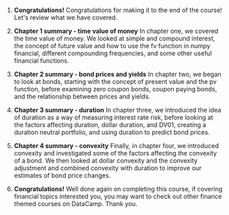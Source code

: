 1. **Congratulations!**
Congratulations for making it to the end of the course! Let's review what we have covered.

2. **Chapter 1 summary - time value of money**
In chapter one, we covered the time value of money. We looked at simple and compound interest, the concept of future value and how to use the fv function in numpy financial, different compounding frequencies, and some other useful financial functions.

3. **Chapter 2 summary - bond prices and yields**
In chapter two, we began to look at bonds, starting with the concept of present value and the pv function, before examining zero coupon bonds, coupon paying bonds, and the relationship between prices and yields.

4. **Chapter 3 summary - duration**
In chapter three, we introduced the idea of duration as a way of measuring interest rate risk, before looking at the factors affecting duration, dollar duration, and DV01, creating a duration neutral portfolio, and using duration to predict bond prices.

5. **Chapter 4 summary - convexity**
Finally, in chapter four, we introduced convexity and investigated some of the factors affecting the convexity of a bond. We then looked at dollar convexity and the convexity adjustment and combined convexity with duration to improve our estimates of bond price changes.

6. **Congratulations!**
Well done again on completing this course, if covering financial topics interested you, you may want to check out other finance themed courses on DataCamp. Thank you.